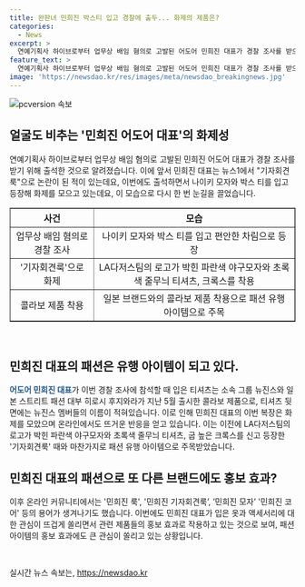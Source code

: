 ```yaml
---
title: 완판녀 민희진 박스티 입고 경찰에 출두... 화제의 제품은?
categories:
  - News
excerpt: >
  연예기획사 하이브로부터 업무상 배임 혐의로 고발된 어도어 민희진 대표가 경찰 조사를 받으러 출석하며 나이키 모자와 박스 티를 입고 등장, 눈길을 끌었다. 뉴진스와 히로시 후지와라의 협업 제품 티셔츠를 입은 민 대표는 온라인 커뮤니티에서 화제가 되었고, 그로부터 민희진 룩이나 모자, 코어 등의 용어가 생겼다. 또한, 2차 기자회견 때는 55만원짜리 카디건을 입고 등장, 옷에 대한 구매 문의가 이어지면서 리셀 플랫폼에는 같은 제품이 120만원에 올라오기도 했다. 이 모습들로 어도어 민희진 대표의 패션은 유행 아이템으로 떠오르고 있다.
feature_text: >
  연예기획사 하이브로부터 업무상 배임 혐의로 고발된 어도어 민희진 대표가 경찰 조사를 받으러 출석하며 나이키 모자와 박스 티를 입고 등장, 눈길을 끌었다. 뉴진스와 히로시 후지와라의 협업 제품 티셔츠를 입은 민 대표는 온라인 커뮤니티에서 화제가 되었고, 그로부터 민희진 룩이나 모자, 코어 등의 용어가 생겼다. 또한, 2차 기자회견 때는 55만원짜리 카디건을 입고 등장, 옷에 대한 구매 문의가 이어지면서 리셀 플랫폼에는 같은 제품이 120만원에 올라오기도 했다. 이 모습들로 어도어 민희진 대표의 패션은 유행 아이템으로 떠오르고 있다.
image: 'https://newsdao.kr/res/images/meta/newsdao_breakingnews.jpg'
---
```


<p><img src="https://newsdao.kr/res/images/meta/newsdao_breakingnews.jpg" alt="pcversion 속보" /></p>

<h2 data-ke-size="size26">얼굴도 비추는 '민희진 어도어 대표'의 화제성</h2>

<p>연예기획사 하이브로부터 업무상 배임 혐의로 고발된 민희진 어도어 대표가 경찰 조사를 받기 위해 출석한 것으로 알려졌습니다. 이에 앞서 민희진 대표는 뉴스1에서 "기자회견룩"으로 논란이 된 적이 있는데요, 이번에도 출석하면서 나이키 모자와 박스 티를 입고 등장해 화제를 모으고 있는데요, 이 모습으로 다시 한 번 눈길을 끌었습니다.</p>

<table style="width: 100%;" border="1">
<thead>
    <tr>
        <th>사건</th>
        <th>모습</th>
    </tr>
</thead>
<tbody>
    <tr>
        <td style="text-align: center;">업무상 배임 혐의로 경찰 조사</td>
        <td style="text-align: center;">나이키 모자와 박스 티를 입고 편안한 차림으로 등장</td>
    </tr>
    <tr>
        <td style="text-align: center;">'기자회견룩'으로 화제</td>
        <td style="text-align: center;">LA다저스팀의 로고가 박힌 파란색 야구모자와 초록색 줄무늬 티셔츠, 크록스를 착용</td>
    </tr>
    <tr>
        <td style="text-align: center;">콜라보 제품 착용</td>
        <td style="text-align: center;">일본 브랜드와의 콜라보 제품 착용으로 패션 유행 아이템으로 주목</td>
    </tr>
</tbody>
</table>

<p data-ke-size="size16">&nbsp;</p>

<h2 data-ke-size="size26">민희진 대표의 패션은 유행 아이템이 되고 있다.</h2>

<p><b><span style="color: #1a5490;">어도어 민희진 대표</span></b>가 이번 경찰 조사에 참석할 때 입은 티셔츠는 소속 그룹 뉴진스와 일본 스트리트 패션 대부 히로시 후지와라가 지난 5월 출시한 콜라보 제품으로, 티셔츠 뒷면에는 뉴진스 멤버들의 이름이 적혀있습니다. 이로 인해 민희진 대표의 이번 복장은 화제를 모았으며 온라인에서도 뜨거운 반응을 얻고 있습니다. 이는 이전에 LA다저스팀의 로고가 박힌 파란색 야구모자와 초록색 줄무늬 티셔츠, 굽 높은 크록스를 신고 등장한 '기자회견룩' 때와 마찬가지로 패션 유행 아이템으로 주목받았습니다.</p>

<h2 data-ke-size="size26">민희진 대표의 패션으로 또 다른 브랜드에도 홍보 효과?</h2>

<p>이후 온라인 커뮤니티에서는 '민희진 룩', '민희진 기자회견룩’, ’민희진 모자’ '민희진 코어' 등의 용어가 생겨나기도 했습니다. 이번에도 민희진 대표가 입은 옷과 액세서리에 대한 관심이 뜨겁게 쏠리면서 관련 제품들의 홍보 효과로 작용하고 있는 것으로 보여, 패션 아이템의 홍보 효과에도 큰 관심이 쏠리고 있는 상황입니다.</p>

<p data-ke-size="size16">&nbsp;</p>
실시간 뉴스 속보는, <a href="https://newsdao.kr" rel="dofollow">https://newsdao.kr</a>


